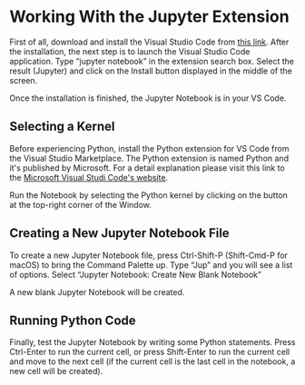 # Working With the Jupyter Extension

First of all, download and install the Visual Studio Code from [this link](https://code.visualstudio.com/Download). After the installation, the next step is to launch the Visual Studio Code application. Type “jupyter notebook” in the extension search box. Select the result (Jupyter) and click on the Install button displayed in the middle of the screen.

Once the installation is finished, the Jupyter Notebook is in your VS Code.

## Selecting a Kernel

Before experiencing Python, install the Python extension for VS Code from the Visual Studio Marketplace. The Python extension is named Python and it's published by Microsoft. For a detail explanation please visit this link to the [Microsoft Visual Studi Code's website](https://code.visualstudio.com/docs/python/python-tutorial).

Run the Notebook by selecting the Python kernel by clicking on the button at the top-right corner of the Window.

## Creating a New Jupyter Notebook File

To create a new Jupyter Notebook file, press Ctrl-Shift-P (Shift-Cmd-P for macOS) to bring the Command Palette up. Type “Jup” and you will see a list of options. Select “Jupyter Notebook: Create New Blank Notebook”

A new blank Jupyter Notebook will be created.

## Running Python Code

Finally, test the Jupyter Notebook by writing some Python statements. Press Ctrl-Enter to run the current cell, or press Shift-Enter to run the current cell and move to the next cell (if the current cell is the last cell in the notebook, a new cell will be created).
